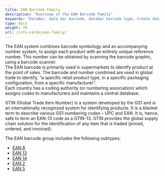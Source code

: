 ```yaml
---
title: EAN Barcode Family
description: "Overview of the EAN Barcode Family"
keywords: "DataBar, data bar barcode, databar barcode type, Create databar barcodes, databar stacked, Read databar codes, what is ean barcode, generate ean barcode, 1D barcodes, linear barcodes, gtin, recognise data bar codes, scan databar barcode, EAN family, EAN group"
type: docs
weight: 70
url: /info-cards/ean-family/
---
```


The EAN system combines barcode symbology and an accompanying number system, to assign each product with an entirely unique reference number. This number can be obtained by scanning the barcode graphic, using a barcode scanner.  
The EAN barcode is primarily used in supermarkets to identify product at the point of sales. The barcode and number combined are used in global trade to identify, “a specific retail product type, in a specific packaging configuration, from a specific manufacturer”.  
Each country has a coding authority (or numbering association) which assigns codes to manufacturers and maintains a central database. 
  
GTIN (Global Trade Item Number) is a system developed by the GS1 and is an internationally recognized system for identifying products. It is a blanket term to describe various GS1 numbering codes – UPC and EAN. It is, hence, safe to term an EAN-13 code as a GTIN-13. GTIN provides the global supply chain solution for the identification of any item that is traded (priced, ordered, and invoiced).

The EAN barcode group includes the following subtypes: 
- [EAN 8](/barcode/info-cards/ean-8/)
- [EAN 13](/barcode/info-cards/ean-13/)
- [EAN 14](/barcode/info-cards/ean-14/)
- [EAN 2](/barcode/info-cards/ean-2/)
- [EAN 5](/barcode/info-cards/ean-5/)
  
